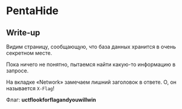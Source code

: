 # PentaHide

## Write-up

Видим страницу, сообщающую, что база данных хранится в очень секретном месте.

Пока ничего не понятно, пытаемся найти какую-то информацию в запросе.

На вкладке «Network» замечаем лишний заголовок в ответе. О, он называется `X-Flag`!

Флаг: **uctflookforflagandyouwillwin**

